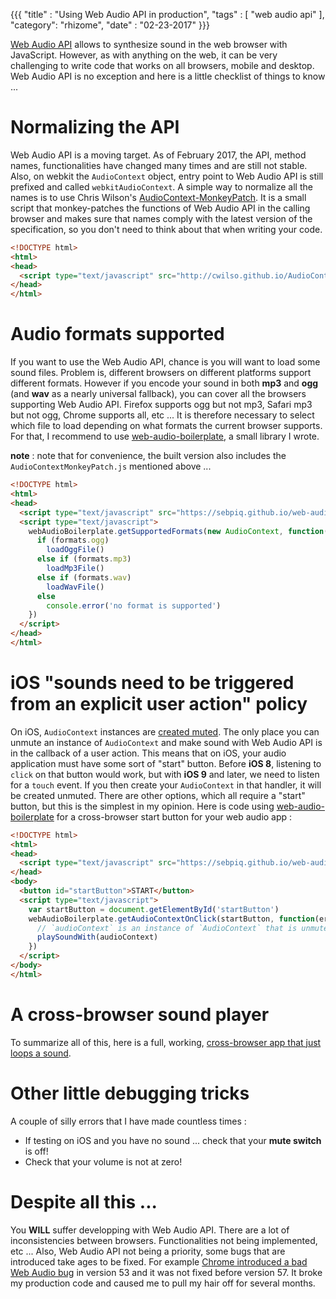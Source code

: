 {{{
  "title" : "Using Web Audio API in production",
  "tags" : [ "web audio api" ],
  "category": "rhizome",
  "date" : "02-23-2017"
}}}

[Web Audio API](https://webaudio.github.io/web-audio-api/) allows to synthesize sound in the web browser with JavaScript. However, as with anything on the web, it can be very challenging to write code that works on all browsers, mobile and desktop. Web Audio API is no exception and here is a little checklist of things to know ...


Normalizing the API
=====================

Web Audio API is a moving target. As of February 2017, the API, method names, functionalities have changed many times and are still not stable. Also, on webkit the `AudioContext` object, entry point to Web Audio API is still prefixed and called `webkitAudioContext`. A simple way to normalize all the names is to use Chris Wilson's [AudioContext-MonkeyPatch](https://github.com/cwilso/AudioContext-MonkeyPatch). It is a small script that monkey-patches the functions of Web Audio API in the calling browser and makes sure that names comply with the latest version of the specification, so you don't need to think about that when writing your code.

```html
<!DOCTYPE html>
<html>
<head>
  <script type="text/javascript" src="http://cwilso.github.io/AudioContext-MonkeyPatch/AudioContextMonkeyPatch.js"></script>
</head>
</html>
```


Audio formats supported
========================

If you want to use the Web Audio API, chance is you will want to load some sound files. Problem is, different browsers on different platforms support different formats. However if you encode your sound in both **mp3** and **ogg** (and **wav** as a nearly universal fallback), you can cover all the browsers supporting Web Audio API. Firefox supports ogg but not mp3, Safari mp3 but not ogg, Chrome supports all, etc ... It is therefore necessary to select which file to load depending on what formats the current browser supports. For that, I recommend to use [web-audio-boilerplate](https://github.com/sebpiq/web-audio-boilerplate), a small library I wrote.

**note** : note that for convenience, the built version also includes the `AudioContextMonkeyPatch.js` mentioned above ...

```html
<!DOCTYPE html>
<html>
<head>
  <script type="text/javascript" src="https://sebpiq.github.io/web-audio-boilerplate/dist/web-audio-boilerplate-min.js"></script>
  <script type="text/javascript">
    webAudioBoilerplate.getSupportedFormats(new AudioContext, function(err, formats) {
      if (formats.ogg)
        loadOggFile()
      else if (formats.mp3)
        loadMp3File()
      else if (formats.wav)
        loadWavFile()
      else
        console.error('no format is supported')
    })
  </script>
</head>
</html>
```


iOS "sounds need to be triggered from an explicit user action" policy 
=======================================================================

On iOS, `AudioContext` instances are [created muted](https://developer.apple.com/library/content/documentation/AudioVideo/Conceptual/Using_HTML5_Audio_Video/PlayingandSynthesizingSounds/PlayingandSynthesizingSounds.html). The only place you can unmute an instance of `AudioContext` and make sound with Web Audio API is in the callback of a user action. This means that on iOS, your audio application must have some sort of "start" button. Before **iOS 8**, listening to `click` on that button would work, but with **iOS 9** and later, we need to listen for a `touch` event. If you then create your `AudioContext` in that handler, it will be created unmuted. There are other options, which all require a "start" button, but this is the simplest in my opinion. Here is code using [web-audio-boilerplate](https://github.com/sebpiq/web-audio-boilerplate) for a cross-browser start button for your web audio app : 

```html
<!DOCTYPE html>
<html>
<head>
  <script type="text/javascript" src="https://sebpiq.github.io/web-audio-boilerplate/dist/web-audio-boilerplate-min.js"></script>
</head>
<body>
  <button id="startButton">START</button>
  <script type="text/javascript">
    var startButton = document.getElementById('startButton')
    webAudioBoilerplate.getAudioContextOnClick(startButton, function(err, audioContext) {
      // `audioContext` is an instance of `AudioContext` that is unmuted!
      playSoundWith(audioContext)
    })
  </script>
</body>
</html>
```

A cross-browser sound player
==============================

To summarize all of this, here is a full, working, [cross-browser app that just loops a sound](/web-audio-api-in-production.html).


Other little debugging tricks
================================

A couple of silly errors that I have made countless times :

- If testing on iOS and you have no sound ... check that your **mute switch** is off!
- Check that your volume is not at zero!


Despite all this ...
========================

You **WILL** suffer developping with Web Audio API. There are a lot of inconsistencies between browsers. Functionalities not being implemented, etc ... Also, Web Audio API not being a priority, some bugs that are introduced take ages to be fixed. For example [Chrome introduced a bad Web Audio bug](https://bugs.chromium.org/p/chromium/issues/detail?id=647974) in version 53 and it was not fixed before version 57. It broke my production code and caused me to pull my hair off for several months.


